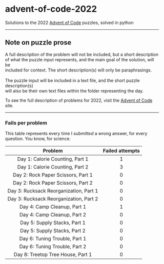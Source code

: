 # advent-of-code-2022

Solutions to the 2022 [Advent of Code](https://adventofcode.com/) puzzles, solved in python

---

## Note on puzzle prose

A full description of the problem will not be included, but a short description
\
of what the puzzle input represents, and the main goal of the solution, will be
\
included for context. The short description(s) will only be paraphrasings.
\
\
The puzzle input will be included in a text file, and the short puzzle description(s)
\
will also be their own text files within the folder representing the day.

To see the full description of problems for 2022, visit the [Advent of Code](https://adventofcode.com/2022/) site.

---

### Fails per problem

This table represents every time I _submitted_ a wrong answer, for every question.
You know, for science.

|           **Problem**                   | **Failed attempts** |
|:---------------------------------------:|:-------------------:|
| Day 1: Calorie Counting, Part 1         |          1          |
| Day 1: Calorie Counting, Part 2         |          3          |
| Day 2: Rock Paper Scissors, Part 1      |          0          |
| Day 2: Rock Paper Scissors, Part 2      |          0          |
| Day 3: Rucksack Reorganization, Part 1  |          0          |
| Day 3: Rucksack Reorganization, Part 2  |          0          |
| Day 4: Camp Cleanup, Part 1             |          1          |
| Day 4: Camp Cleanup, Part 2             |          0          |
| Day 5: Supply Stacks, Part 1            |          0          |
| Day 5: Supply Stacks, Part 2            |          0          |
| Day 6: Tuning Trouble, Part 1           |          0          |
| Day 6: Tuning Trouble, Part 2           |          0          |
| Day 8: Treetop Tree House, Part 1       |          0          |
